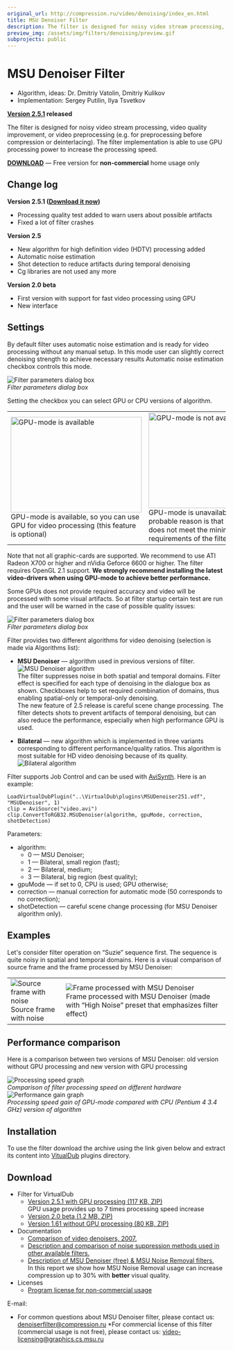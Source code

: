 ```yaml
---
original_url: http://compression.ru/video/denoising/index_en.html
title: MSU Denoiser Filter
description: The filter is designed for noisy video stream processing, video quality improvement, or video preprocessing
preview_img: /assets/img/filters/denoising/preview.gif
subprojects: public
---
```


# MSU Denoiser Filter

* Algorithm, ideas: Dr. Dmitriy Vatolin, Dmitriy Kulikov  
* Implementation: Sergey Putilin, Ilya Tsvetkov

**[Version
2.5.1](/video_filters/denoising.html#changelog)
released**

The filter is designed for noisy video stream processing, video quality
improvement, or video preprocessing (e.g. for preprocessing before
compression or deinterlacing). The filter implementation is able to use
GPU processing power to increase the processing speed.

<a href="http://compression.ru/video/denoising/src/msu_denoiser.zip"><strong>DOWNLOAD</strong></a> &mdash; Free version for <strong>non-commercial</strong> home usage only

## Change log

**Version 2.5.1 ([Download it
now](http://compression.ru/video/denoising/src/msu_denoiser.zip))**

- Processing quality test added to warn users about possible artifacts
- Fixed a lot of filter crashes

**Version 2.5**

- New algorithm for high definition video (HDTV) processing added
- Automatic noise estimation
- Shot detection to reduce artifacts during temporal denoising
- Cg libraries are not used any more

**Version 2.0 beta**

- First version with support for fast video processing using GPU
- New interface

## Settings

By default filter uses automatic noise estimation and is ready for video
processing without any manual setup. In this mode user can slightly
correct denoising strength to achieve necessary results Automatic noise
estimation checkbox controls this mode.

<div class="center">
    <div>
        <img src="/assets/img/filters/denoising/parameters.gif" alt="Filter parameters dialog box"><br>
        <i>Filter parameters dialog box</i>
    </div>
</div>

Setting the checkbox you can select GPU or CPU versions of algorithm.

<table>
<tbody>
<tr class="odd">
<td><img src="/assets/img/filters/denoising/gpu-available.gif" alt="GPU-mode is available" width="302" height="220" /><br />
GPU-mode is available, so you can use GPU for video processing (this feature is optional)</td>
<td><img src="/assets/img/filters/denoising/gpu-inavailable.gif" alt="GPU-mode is not available" width="302" height="220" /><br />
GPU-mode is unavailable. The most probable reason is that your computer does not meet the minimum system requirements of the filter</td>
</tr>
</tbody>
</table>

Note that not all graphic-cards are supported. We recommend to use ATI
Radeon X700 or higher and nVidia Geforce 6600 or higher. The filter
requires OpenGL 2.1 support. **We strongly recommend installing the
latest video-drivers when using GPU-mode to achieve better
performance.**

Some GPUs does not provide required accuracy and video will be processed
with some visual artifacts. So at filter startup certain test are run
and the user will be warned in the case of possible quality issues:

<div class="center">
    <div>
        <img src="/assets/img/filters/denoising/gpu-issue.gif" alt="Filter parameters dialog box"><br>
        <i>Filter parameters dialog box</i>
    </div>
</div>

Filter provides two different algorithms for video denoising (selection
is made via Algorithms list):

- **MSU Denoiser** — algorithm used in previous versions of filter.  
  ![MSU Denoiser algorithm](/assets/img/filters/denoising/msu.gif)  
  The filter suppresses noise in both spatial and temporal domains.
  Filter effect is specified for each type of denoising in the
  dialogue box as shown. Checkboxes help to set required combination
  of domains, thus enabling spatial-only or temporal-only denoising.  
  The new feature of 2.5 release is careful scene change processing.
  The filter detects shots to prevent artifacts of temporal denoising,
  but can also reduce the performance, especially when high
  performance GPU is used.

- **Bilateral** — new algorithm which is implemented in three variants  
  corresponding to different performance/quality ratios. This
  algorithm is most suitable for HD video denoising because of its
  quality.  
  ![Bilateral algorithm](/assets/img/filters/denoising/bilateral.gif)

Filter supports Job Control and can be used with
[AviSynth](http://www.avisynth.org). Here is an example:

```
LoadVirtualDubPlugin("..\VirtualDub\plugins\MSUDenoiser251.vdf", "MSUDenoiser", 1)
clip = AviSource("video.avi")
clip.ConvertToRGB32.MSUDenoiser(algorithm, gpuMode, correction, shotDetection)
```

Parameters:

- algorithm:
  - 0 — MSU Denoiser;
  - 1 — Bilateral, small region (fast);
  - 2 — Bilateral, medium;
  - 3 — Bilateral, big region (best quality);
- gpuMode — if set to 0, CPU is used; GPU otherwise;
- correction — manual correction for automatic mode (50 corresponds to
  no correction);
- shotDetection — careful scene change processing (for MSU Denoiser
  algorithm only).

## Examples

Let's consider filter operation on “Suzie” sequence first. The sequence
is quite noisy in spatial and temporal domains. Here is a visual
comparison of source frame and the frame processed by MSU Denoiser:

<table>
<tbody>
<tr class="odd">
<td><img src="/assets/img/filters/denoising/susi_noise.jpg" alt="Source frame with noise" /><br />
Source frame with noise</td>
<td><img src="/assets/img/filters/denoising/susi_denoised.jpg" alt="Frame processed with MSU Denoiser" /><br />
Frame processed with MSU Denoiser (made with “High Noise” preset that emphasizes filter effect)</td>
</tr>
</tbody>
</table>

## Performance comparison

Here is a comparison between two versions of MSU Denoiser: old version
without GPU processing and new version with GPU processing

<div class="center">
    <div>
        <img src="/assets/img/filters/denoising/speed.gif" alt="Processing speed graph"><br>
        <i>Comparison of filter processing speed on different hardware</i>
    </div>
</div>

<div class="center">
    <div>
        <img src="/assets/img/filters/denoising/increase.gif" alt="Performance gain graph"><br>
        <i>Processing speed gain of GPU-mode compared with CPU (Pentium 4 3.4 GHz) version of algorithm</i>
    </div>
</div>

## Installation

To use the filter download the archive using the link given below and
extract its content into [VitualDub](http://www.virtualdub.org/) plugins
directory.

## Download

- Filter for VirtualDub
  - [Version 2.5.1 with GPU processing (117 KB,
    ZIP)](http://compression.ru/video/denoising/src/msu_denoiser.zip)  
    GPU usage provides up to 7 times processing speed increase
  - <span class="small">[Version 2.0 beta (1.2 MB,
    ZIP)](http://compression.ru/video/denoising/src/msu_denoiser_20.zip)</span>
  - <span class="small">[Version 1.61 without GPU processing (80 KB,
    ZIP)](http://compression.ru/video/denoising/src/msu_denoiser_161.zip)</span>
- Documentation
  - [Comparison of video
    denoisers, 2007.](http://www.yuvsoft.com/pdf/Video_Denoiser_Comparison.pdf)
  - [Description and comparison of noise suppression methods used in
    other available
    filters.](http://compression.ru/video/denoising/denoising.pdf)
  - [Description of MSU Denoiser (free) & MSU Noise Removal
    filters.](http://compression.ru/video/denoising/msu_denoising.pdf)  
    In this report we show how MSU Noise Removal usage can increase
    compression up to 30% with **better** visual quality.
- Licenses
  - [Program license for non-commercial
    usage](http://compression.ru/video/license.txt)

E-mail:

* For common questions about MSU Denoiser filter, please contact us: <denoiserfilter@compression.ru>
*For commercial license of this filter (commercial usage is not free), please contact us: <video-licensing@graphics.cs.msu.ru>
